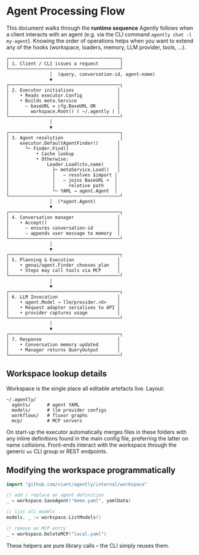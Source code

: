 # Agent Processing Flow

This document walks through the **runtime sequence** Agently follows when a
client interacts with an agent (e.g. via the CLI command `agently chat -l
my-agent`).  Knowing the order of operations helps when you want to extend any
of the hooks (workspace, loaders, memory, LLM provider, tools, …).

```
┌─────────────────────────────────────────┐
│ 1. Client / CLI issues a request        │
└─────────────────────────────────────────┘
                │  (query, conversation-id, agent-name)
                ▼
┌─────────────────────────────────────────┐
│ 2. Executor initialises                │
│    • Reads executor.Config             │
│    • Builds meta.Service               │
│      – baseURL = cfg.BaseURL OR        │
│        workspace.Root() ( ~/.agently ) │
└─────────────────────────────────────────┘
                │
                ▼
┌─────────────────────────────────────────┐
│ 3. Agent resolution                     │
│    executor.DefaultAgentFinder()       │
│      └─ Finder.Find()                  │
│          • Cache lookup                │
│          • Otherwise:                  │
│              Loader.Load(ctx,name)     │
│                ├─ metaService.Load()   │
│                │   – resolves $import │
│                │   – joins BaseURL +  │
│                │     relative path    │
│                └─ YAML → agent.Agent  │
└─────────────────────────────────────────┘
                │  (*agent.Agent)
                ▼
┌─────────────────────────────────────────┐
│ 4. Conversation manager                │
│    • Accept()                          │
│      – ensures conversation-id         │
│      – appends user message to memory  │
└─────────────────────────────────────────┘
                │
                ▼
┌─────────────────────────────────────────┐
│ 5. Planning & Execution                │
│    • genai/agent.Finder chooses plan   │
│    • Steps may call tools via MCP      │
└─────────────────────────────────────────┘
                │
                ▼
┌─────────────────────────────────────────┐
│ 6. LLM Invocation                      │
│    • agent.Model → llm/provider.<X>    │
│    • Request adapter serialises to API │
│    • provider captures usage           │
└─────────────────────────────────────────┘
                │
                ▼
┌─────────────────────────────────────────┐
│ 7. Response                            │
│    • Conversation memory updated       │
│    • Manager returns QueryOutput       │
└─────────────────────────────────────────┘
```

## Workspace lookup details
Workspace is the single place all editable artefacts live.  Layout:

```
~/.agently/
  agents/      # agent YAML
  models/      # llm provider configs
  workflows/   # fluxor graphs
  mcp/         # MCP servers
```

On start-up the executor automatically merges files in these folders with any
inline definitions found in the main config file, preferring the latter on
name collisions.  Front-ends interact with the workspace through the generic
`ws` CLI group or REST endpoints.

## Modifying the workspace programmatically

```go
import "github.com/viant/agently/internal/workspace"

// add / replace an agent definition
_ = workspace.SaveAgent("demo.yaml", yamlData)

// list all models
models, _ := workspace.ListModels()

// remove an MCP entry
_ = workspace.DeleteMCP("local.yaml")
```

These helpers are pure library calls – the CLI simply reuses them.
